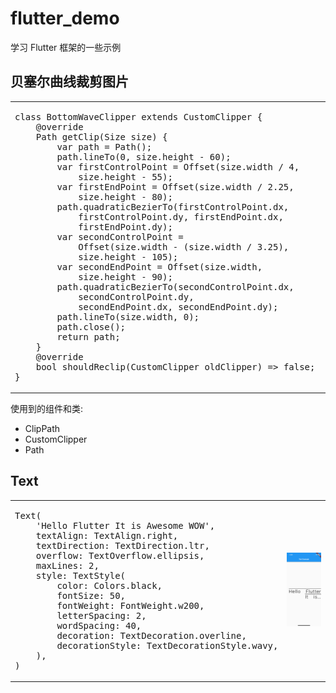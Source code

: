 # flutter_demo

学习 Flutter 框架的一些示例

## 贝塞尔曲线裁剪图片

<table>
    <tr>
        <td>
<pre>
class BottomWaveClipper extends CustomClipper<Path> {
    @override
    Path getClip(Size size) {
        var path = Path();
        path.lineTo(0, size.height - 60);
        var firstControlPoint = Offset(size.width / 4, 
            size.height - 55);
        var firstEndPoint = Offset(size.width / 2.25, 
            size.height - 80);
        path.quadraticBezierTo(firstControlPoint.dx, 
            firstControlPoint.dy, firstEndPoint.dx, 
            firstEndPoint.dy);
        var secondControlPoint =
            Offset(size.width - (size.width / 3.25),
            size.height - 105);
        var secondEndPoint = Offset(size.width, 
            size.height - 90);
        path.quadraticBezierTo(secondControlPoint.dx,
            secondControlPoint.dy,
            secondEndPoint.dx, secondEndPoint.dy);
        path.lineTo(size.width, 0);
        path.close();
        return path;
    }
    @override
    bool shouldReclip(CustomClipper<Path> oldClipper) => false;
}
</pre>
        </td>
        <td>
            <img src="/assets/screenshots/wavy-image.png" width=400 />
        </td>
    </tr>
</table>

使用到的组件和类:
- ClipPath
- CustomClipper<Path>
- Path


## Text

<table>
    <tr>
        <td>
<pre>
Text(
    'Hello Flutter It is Awesome WOW',
    textAlign: TextAlign.right,
    textDirection: TextDirection.ltr,
    overflow: TextOverflow.ellipsis,
    maxLines: 2,
    style: TextStyle(
        color: Colors.black,
        fontSize: 50,
        fontWeight: FontWeight.w200,
        letterSpacing: 2,
        wordSpacing: 40,
        decoration: TextDecoration.overline,
        decorationStyle: TextDecorationStyle.wavy,
    ),
)
</pre>
        </td>
        <td>
            <img src="/assets/screenshots/text-ios.png" width=400 />
        </td>
    </tr>
</table>

